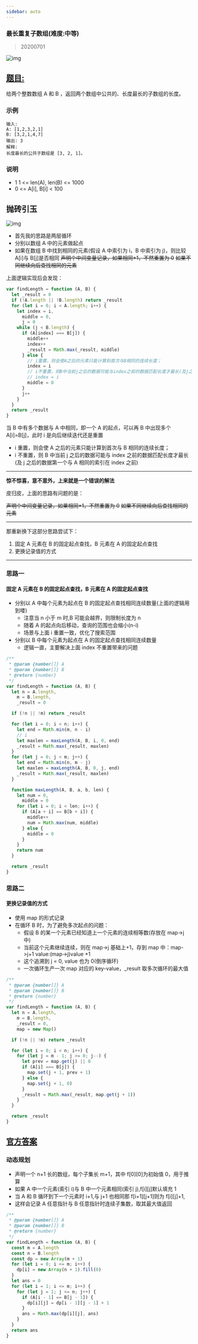 ```yaml
---
sidebar: auto
---
```


### 最长重复子数组(难度:中等)

> 20200701

![img](http://qiniu.gaowenju.com/leecode/banner/20200701.jpg)

## [题目:](https://leetcode-cn.com/problems/maximum-length-of-repeated-subarray/)

给两个整数数组 A 和 B ，返回两个数组中公共的、长度最长的子数组的长度。

### 示例

```
输入:
A: [1,2,3,2,1]
B: [3,2,1,4,7]
输出: 3
解释:
长度最长的公共子数组是 [3, 2, 1]。
```

### 说明

- 1 1 <= len(A), len(B) <= 1000
- 0 <= A[i], B[i] < 100

## 抛砖引玉

![img](http://qiniu.gaowenju.com/leecode/20200701.png)

- 首先我的思路是两层循环
- 分别以数组 A 中的元素做起点
- 如果在数组 B 中找到相同的元素(假设 A 中索引为 i，B 中索引为 j)，则比较 A[i]与 B[j]是否相同
  ~~声明个中间变量记录，如果相同+1，不然重置为 0~~
  ~~如果不同继续向后查找相同的元素~~

上面逻辑实现后会发现：

```javascript
var findLength = function (A, B) {
  let _result = 0
  if (!A.length || !B.length) return _result
  for (let i = 0; i < A.length; i++) {
    let index = i,
      middle = 0,
      j = 0
    while (j < B.length) {
      if (A[index] === B[j]) {
        middle++
        index++
        _result = Math.max(_result, middle)
      } else {
        // i重置，则会使A之后的元素只能计算到首次与B相同的连续长度；
        index = i
        // i不重置，则B中当前j之后的数据可能与index之前的数据匹配长度才最长(及j之后的数据第一个与A相同的索引在index之前)
        // index = i
        middle = 0
      }
      j++
    }
  }
  return _result
}
```

当 B 中有多个数据与 A 中相同，即一个 A 的起点，可以再 B 中出现多个 A[i]=B[j]，此时 i 是向后继续迭代还是重置

- i 重置，则会使 A 之后的元素只能计算到首次与 B 相同的连续长度；
- i 不重置，则 B 中当前 j 之后的数据可能与 index 之前的数据匹配长度才最长(及 j 之后的数据第一个与 A 相同的索引在 index 之前)

---

**惊不惊喜，意不意外，上来就是一个错误的解法**

皮归皮，上面的思路有问题的是：

~~声明个中间变量记录，如果相同+1，不然重置为 0~~
~~如果不同继续向后查找相同的元素~~

---

那重新换下这部分思路尝试下：

1. 固定 A 元素在 B 的固定起点查找，B 元素在 A 的固定起点查找
2. 更换记录值的方式

---

### 思路一

#### 固定 A 元素在 B 的固定起点查找，B 元素在 A 的固定起点查找

- 分别以 A 中每个元素为起点在 B 的固定起点查找相同连续数量(上面的逻辑用到喽)
  - 注意当 n 小于 m 时,B 可能会越界，则限制长度为 n
  - 随着 A 的起点向后移动，查询的范围也会缩小(n-i)
  - 场景与上面 i 重置一致，优化了搜索范围
- 分别以 B 中每个元素为起点在 A 的固定起点查找相同连续数量
  - 逻辑一直，主要解决上面 index 不重置带来的问题

```javascript
/**
 * @param {number[]} A
 * @param {number[]} B
 * @return {number}
 */
var findLength = function (A, B) {
  let n = A.length,
    m = B.length,
    _result = 0

  if (!n || !m) return _result

  for (let i = 0; i < n; i++) {
    let end = Math.min(m, n - i)
    // i
    let maxlen = maxLength(A, B, i, 0, end)
    _result = Math.max(_result, maxlen)
  }
  for (let j = 0; j < m; j++) {
    let end = Math.min(n, m - j)
    let maxlen = maxLength(A, B, 0, j, end)
    _result = Math.max(_result, maxlen)
  }

  function maxLength(A, B, a, b, len) {
    let num = 0,
      middle = 0
    for (let i = 0; i < len; i++) {
      if (A[a + i] == B[b + i]) {
        middle++
        num = Math.max(num, middle)
      } else {
        middle = 0
      }
    }
    return num
  }

  return _result
}
```

### 思路二

#### 更换记录值的方式

- 使用 map 的形式记录
- 在循环 B 时，为了避免多次起点的问题：
  - 假设 B 的某一个元素已经知道上一个元素的连续相等数(存放在 map->j 中)
  - 当前这个元素继续连续，则在 map->j 基础上+1，存到 map 中：map->j+1 value:(map->j)value +1
  - 这个追溯到 j = 0, value 也为 0(倒序循环)
  - 一次循环生产一次 map 对应的 key-value，\_result 取多次循环的最大值

```javascript
/**
 * @param {number[]} A
 * @param {number[]} B
 * @return {number}
 */
var findLength = function (A, B) {
  let n = A.length,
    m = B.length,
    _result = 0,
    map = new Map()

  if (!n || !m) return _result

  for (let i = 0; i < n; i++) {
    for (let j = m - 1; j >= 0; j--) {
      let prev = map.get(j) || 0
      if (A[i] === B[j]) {
        map.set(j + 1, prev + 1)
      } else {
        map.set(j + 1, 0)
      }
      _result = Math.max(_result, map.get(j + 1))
    }
  }

  return _result
}
```

## [官方答案](https://leetcode-cn.com/problems/yong-liang-ge-zhan-shi-xian-dui-lie-lcof/solution/mian-shi-ti-09-yong-liang-ge-zhan-shi-xian-dui-l-3)

### 动态规划

- 声明一个 n+1 长的数组，每个子集长 m+1，其中 f[0][0]为初始值 0，用于推算
- 如果 A 中一个元素(索引 i)与 B 中一个元素相同(索引 j),f[i][j]默认填充 1
- 当 A 和 B 循环到下一个元素时 i+1,与 j+1 也相同那 f[i+1][j+1]则为 f[i][j]+1,
- 这样会记录 A 任意指针与 B 任意指针时连续子集数，取其最大值返回

```javascript
/**
 * @param {number[]} A
 * @param {number[]} B
 * @return {number}
 */
var findLength = function (A, B) {
  const m = A.length
  const n = B.length
  const dp = new Array(m + 1)
  for (let i = 0; i <= m; i++) {
    dp[i] = new Array(n + 1).fill(0)
  }
  let ans = 0
  for (let i = 1; i <= m; i++) {
    for (let j = 1; j <= n; j++) {
      if (A[i - 1] == B[j - 1]) {
        dp[i][j] = dp[i - 1][j - 1] + 1
      }
      ans = Math.max(dp[i][j], ans)
    }
  }
  return ans
}
```
